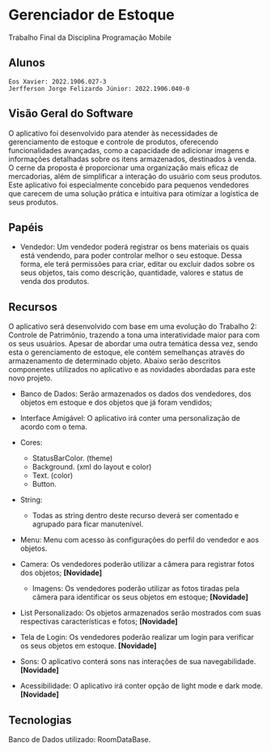 # Gerenciador de Estoque 
Trabalho Final da Disciplina Programação Mobile

## Alunos  
    Eos Xavier: 2022.1906.027-3
    Jerfferson Jorge Felizardo Júnior: 2022.1906.040-0
    
## Visão Geral do Software

O aplicativo foi desenvolvido para atender às necessidades de gerenciamento de estoque e controle de produtos, oferecendo funcionalidades avançadas, como a capacidade de adicionar imagens e informações detalhadas sobre os itens armazenados, destinados à venda. O cerne da proposta é proporcionar uma organização mais eficaz de mercadorias, além de simplificar a interação do usuário com seus produtos. Este aplicativo foi especialmente concebido para pequenos vendedores que carecem de uma solução prática e intuitiva para otimizar a logística de seus produtos.

## Papéis

- Vendedor: Um vendedor poderá registrar os bens materiais os quais está vendendo, para poder controlar melhor o seu estoque. Dessa forma, ele terá permissões para criar, editar ou excluir dados sobre os seus objetos, tais como descrição, quantidade, valores e status de venda dos produtos. 

## Recursos

O aplicativo será desenvolvido com base em uma evolução do Trabalho 2: Controle de Patrimônio, trazendo a tona uma interatividade maior para com os seus usuários. Apesar de abordar uma outra temática dessa vez, sendo esta o gerenciamento de estoque, ele contém semelhanças através do armazenamento de determinado objeto. Abaixo serão descritos componentes utilizados no aplicativo e as novidades abordadas para este novo projeto.

- Banco de Dados: Serão armazenados os dados dos vendedores, dos objetos em estoque e dos objetos que já foram vendidos;

- Interface Amigável: O aplicativo irá conter uma personalização de acordo com o tema.

- Cores:
    - StatusBarColor. (theme)
    - Background. (xml do layout e color)
    - Text. (color)
    - Button.
      
- String:
    - Todas as string dentro deste recurso deverá ser comentado e agrupado para ficar manutenível.
 
- Menu: Menu com acesso às configurações do perfil do vendedor e aos objetos.
  
- Camera: Os vendedores poderão utilizar a câmera para registrar fotos dos objetos;  **[Novidade]**
  - Imagens: Os vendedores poderão utilizar as fotos tiradas pela câmera para identificar os seus objetos em estoque; **[Novidade]**
    
- List Personalizado: Os objetos armazenados serão mostrados com suas respectivas características e fotos; **[Novidade]**

- Tela de Login: Os vendedores poderão realizar um login para verificar os seus objetos em estoque. **[Novidade]**

- Sons: O aplicativo conterá sons nas interações de sua navegabilidade. **[Novidade]**

- Acessibilidade: O aplicativo irá conter opção de light mode e dark mode. **[Novidade]**

## Tecnologias

Banco de Dados utilizado: RoomDataBase.
